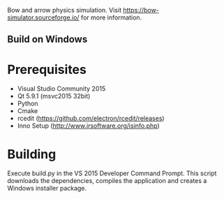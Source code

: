 Bow and arrow physics simulation. Visit https://bow-simulator.sourceforge.io/ for more information.


## Build on Windows

# Prerequisites

* Visual Studio Community 2015
* Qt 5.9.1 (msvc2015 32bit)
* Python
* Cmake
* rcedit (https://github.com/electron/rcedit/releases)
* Inno Setup (http://www.jrsoftware.org/isinfo.php)

# Building

Execute build.py in the VS 2015 Developer Command Prompt. This script downloads the dependencies, compiles the application and creates a Windows installer package.